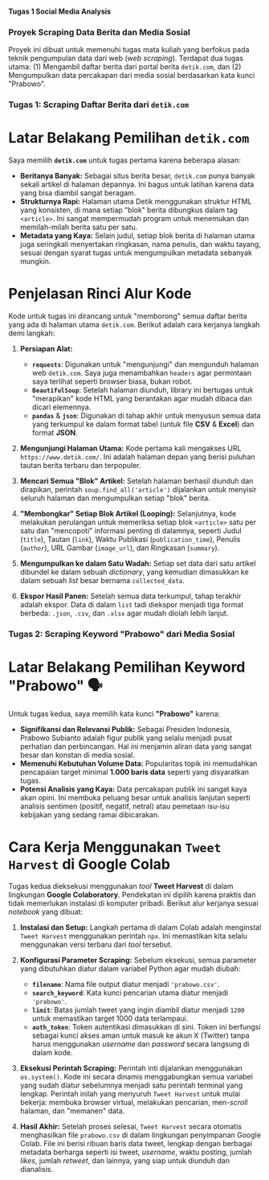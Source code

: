 #### Tugas 1 Social Media Analysis

### Proyek Scraping Data Berita dan Media Sosial

Proyek ini dibuat untuk memenuhi tugas mata kuliah yang berfokus pada teknik pengumpulan data dari web (*web scraping*). Terdapat dua tugas utama: (1) Mengambil daftar berita dari portal berita `detik.com`, dan (2) Mengumpulkan data percakapan dari media sosial berdasarkan kata kunci "Prabowo".



### Tugas 1: Scraping Daftar Berita dari `detik.com`

# Latar Belakang Pemilihan `detik.com` 
Saya memilih **`detik.com`** untuk tugas pertama karena beberapa alasan:

* **Beritanya Banyak:** Sebagai situs berita besar, `detik.com` punya banyak sekali artikel di halaman depannya. Ini bagus untuk latihan karena data yang bisa diambil sangat beragam.
* **Strukturnya Rapi:** Halaman utama Detik menggunakan struktur HTML yang konsisten, di mana setiap "blok" berita dibungkus dalam tag `<article>`. Ini sangat mempermudah program untuk menemukan dan memilah-milah berita satu per satu.
* **Metadata yang Kaya:** Selain judul, setiap blok berita di halaman utama juga seringkali menyertakan ringkasan, nama penulis, dan waktu tayang, sesuai dengan syarat tugas untuk mengumpulkan metadata sebanyak mungkin.

# Penjelasan Rinci Alur Kode
Kode untuk tugas ini dirancang untuk "memborong" semua daftar berita yang ada di halaman utama `detik.com`. Berikut adalah cara kerjanya langkah demi langkah:

1.  **Persiapan Alat:**
    * **`requests`**: Digunakan untuk "mengunjungi" dan mengunduh halaman web `detik.com`. Saya juga menambahkan `headers` agar permintaan saya terlihat seperti browser biasa, bukan robot.
    * **`BeautifulSoup`**: Setelah halaman diunduh, library ini bertugas untuk "merapikan" kode HTML yang berantakan agar mudah dibaca dan dicari elemennya.
    * **`pandas`** & **`json`**: Digunakan di tahap akhir untuk menyusun semua data yang terkumpul ke dalam format tabel (untuk file **CSV** & **Excel**) dan format **JSON**.

2.  **Mengunjungi Halaman Utama:**
    Kode pertama kali mengakses URL `https://www.detik.com/`. Ini adalah halaman depan yang berisi puluhan tautan berita terbaru dan terpopuler.

3.  **Mencari Semua "Blok" Artikel:**
    Setelah halaman berhasil diunduh dan dirapikan, perintah `soup.find_all('article')` dijalankan untuk menyisir seluruh halaman dan mengumpulkan setiap "blok" berita.

4.  **"Membongkar" Setiap Blok Artikel (Looping):**
    Selanjutnya, kode melakukan perulangan untuk memeriksa setiap blok `<article>` satu per satu dan "mencopoti" informasi penting di dalamnya, seperti Judul (`title`), Tautan (`link`), Waktu Publikasi (`publication_time`), Penulis (`author`), URL Gambar (`image_url`), dan Ringkasan (`summary`).

5.  **Mengumpulkan ke dalam Satu Wadah:**
    Setiap set data dari satu artikel dibundel ke dalam sebuah *dictionary*, yang kemudian dimasukkan ke dalam sebuah *list* besar bernama `collected_data`.

6.  **Ekspor Hasil Panen:**
    Setelah semua data terkumpul, tahap terakhir adalah ekspor. Data di dalam `list` tadi diekspor menjadi tiga format berbeda: `.json`, `.csv`, dan `.xlsx` agar mudah diolah lebih lanjut.



### Tugas 2: Scraping Keyword "Prabowo" dari Media Sosial
# Latar Belakang Pemilihan Keyword "Prabowo" 🗣

Untuk tugas kedua, saya memilih kata kunci **"Prabowo"** karena:

* **Signifikansi dan Relevansi Publik:** Sebagai Presiden Indonesia, Prabowo Subianto adalah figur publik yang selalu menjadi pusat perhatian dan perbincangan. Hal ini menjamin aliran data yang sangat besar dan konstan di media sosial.
* **Memenuhi Kebutuhan Volume Data:** Popularitas topik ini memudahkan pencapaian target minimal **1.000 baris data** seperti yang disyaratkan tugas.
* **Potensi Analisis yang Kaya:** Data percakapan publik ini sangat kaya akan opini. Ini membuka peluang besar untuk analisis lanjutan seperti analisis sentimen (positif, negatif, netral) atau pemetaan isu-isu kebijakan yang sedang ramai dibicarakan.

# Cara Kerja Menggunakan `Tweet Harvest` di Google Colab
Tugas kedua dieksekusi menggunakan *tool* **Tweet Harvest** di dalam lingkungan **Google Colaboratory**. Pendekatan ini dipilih karena praktis dan tidak memerlukan instalasi di komputer pribadi. Berikut alur kerjanya sesuai *notebook* yang dibuat:

1.  **Instalasi dan Setup:**
    Langkah pertama di dalam Colab adalah menginstal `Tweet Harvest` menggunakan perintah `npx`. Ini memastikan kita selalu menggunakan versi terbaru dari *tool* tersebut.

2.  **Konfigurasi Parameter Scraping:**
    Sebelum eksekusi, semua parameter yang dibutuhkan diatur dalam variabel Python agar mudah diubah:
    * **`filename`**: Nama file output diatur menjadi `'prabowo.csv'`.
    * **`search_keyword`**: Kata kunci pencarian utama diatur menjadi `'prabowo'`.
    * **`limit`**: Batas jumlah tweet yang ingin diambil diatur menjadi `1200` untuk memastikan target 1000 data terlampaui.
    * **`auth_token`**: Token autentikasi dimasukkan di sini. Token ini berfungsi sebagai kunci akses aman untuk masuk ke akun X (Twitter) tanpa harus menggunakan *username* dan *password* secara langsung di dalam kode.

3.  **Eksekusi Perintah Scraping:**
    Perintah inti dijalankan menggunakan `os.system()`. Kode ini secara dinamis menggabungkan semua variabel yang sudah diatur sebelumnya menjadi satu perintah terminal yang lengkap. Perintah inilah yang menyuruh `Tweet Harvest` untuk mulai bekerja: membuka browser virtual, melakukan pencarian, men-*scroll* halaman, dan "memanen" data.

4.  **Hasil Akhir:**
    Setelah proses selesai, `Tweet Harvest` secara otomatis menghasilkan file `prabowo.csv` di dalam lingkungan penyimpanan Google Colab. File ini berisi ribuan baris data tweet, lengkap dengan berbagai metadata berharga seperti isi tweet, *username*, waktu posting, jumlah *likes*, jumlah *retweet*, dan lainnya, yang siap untuk diunduh dan dianalisis.
